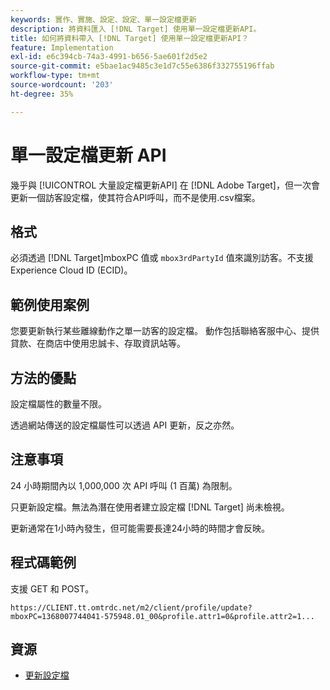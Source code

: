 ```yaml
---
keywords: 實作、實施、設定、設定、單一設定檔更新
description: 將資料匯入 [!DNL Target] 使用單一設定檔更新API。
title: 如何將資料帶入 [!DNL Target] 使用單一設定檔更新API？
feature: Implementation
exl-id: e6c394cb-74a3-4991-b656-5ae601f2d5e2
source-git-commit: e5bae1ac9485c3e1d7c55e6386f332755196ffab
workflow-type: tm+mt
source-wordcount: '203'
ht-degree: 35%

---
```


# 單一設定檔更新 API

幾乎與 [!UICONTROL 大量設定檔更新API] 在 [!DNL Adobe Target]，但一次會更新一個訪客設定檔，使其符合API呼叫，而不是使用.csv檔案。

## 格式

必須透過 [!DNL Target]mboxPC 值或 `mbox3rdPartyId` 值來識別訪客。不支援 Experience Cloud ID (ECID)。

## 範例使用案例

您要更新執行某些離線動作之單一訪客的設定檔。 動作包括聯絡客服中心、提供貸款、在商店中使用忠誠卡、存取資訊站等。

## 方法的優點

設定檔屬性的數量不限。

透過網站傳送的設定檔屬性可以透過 API 更新，反之亦然。

## 注意事項

24 小時期間內以 1,000,000 次 API 呼叫 (1 百萬) 為限制。

只更新設定檔。無法為潛在使用者建立設定檔 [!DNL Target] 尚未檢視。

更新通常在1小時內發生，但可能需要長達24小時的時間才會反映。

## 程式碼範例

支援 GET 和 POST。

```
https://CLIENT.tt.omtrdc.net/m2/client/profile/update?mboxPC=1368007744041-575948.01_00&profile.attr1=0&profile.attr2=1...
```

## 資源

* [更新設定檔](https://developers.adobetarget.com/api/#updating-profiles)
